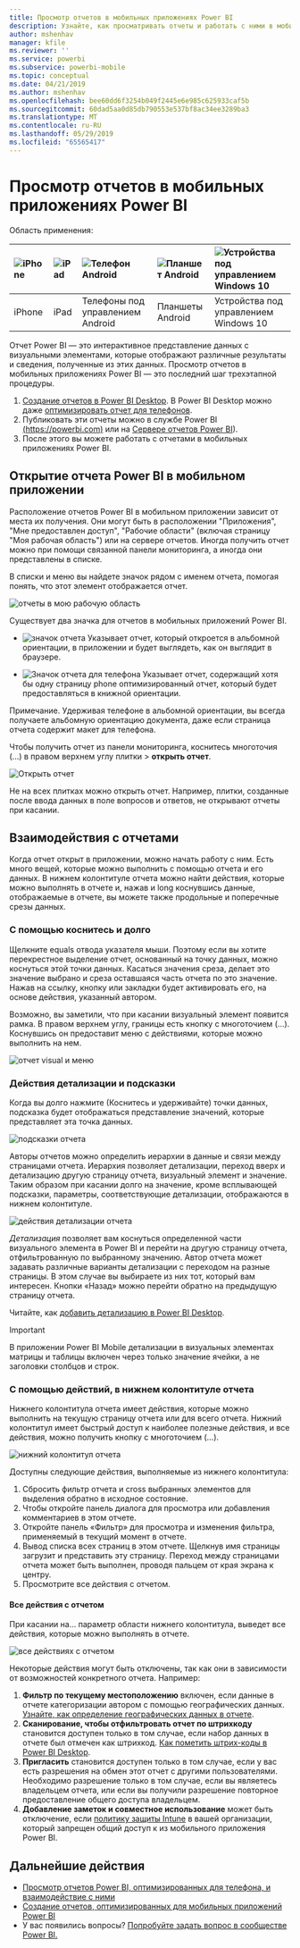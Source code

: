 ```yaml
---
title: Просмотр отчетов в мобильных приложениях Power BI
description: Узнайте, как просматривать отчеты и работать с ними в мобильных приложениях Power BI на телефоне или планшетном ПК. Вы можете создавать отчеты в службе Power BI или в приложении Power BI Desktop, а затем работать с ними в мобильных приложениях.
author: mshenhav
manager: kfile
ms.reviewer: ''
ms.service: powerbi
ms.subservice: powerbi-mobile
ms.topic: conceptual
ms.date: 04/21/2019
ms.author: mshenhav
ms.openlocfilehash: bee60dd6f3254b049f2445e6e985c625933caf5b
ms.sourcegitcommit: 60dad5aa0d85db790553e537bf8ac34ee3289ba3
ms.translationtype: MT
ms.contentlocale: ru-RU
ms.lasthandoff: 05/29/2019
ms.locfileid: "65565417"
---
```

# <a name="explore-reports-in-the-power-bi-mobile-apps"></a>Просмотр отчетов в мобильных приложениях Power BI
Область применения:

| ![iPhone](././media/mobile-reports-in-the-mobile-apps/ios-logo-40-px.png) | ![iPad](././media/mobile-reports-in-the-mobile-apps/ios-logo-40-px.png) | ![Телефон Android](././media/mobile-reports-in-the-mobile-apps/android-logo-40-px.png) | ![Планшет Android](././media/mobile-reports-in-the-mobile-apps/android-logo-40-px.png) | ![Устройства под управлением Windows 10](./media/mobile-reports-in-the-mobile-apps/win-10-logo-40-px.png) |
|:--- |:--- |:--- |:--- |:--- |
| iPhone |iPad |Телефоны под управлением Android |Планшеты Android |Устройства под управлением Windows 10 |

Отчет Power BI — это интерактивное представление данных с визуальными элементами, которые отображают различные результаты и сведения, полученные из этих данных. Просмотр отчетов в мобильных приложениях Power BI — это последний шаг трехэтапной процедуры.

1. [Создание отчетов в Power BI Desktop](../../desktop-report-view.md). В Power BI Desktop можно даже [оптимизировать отчет для телефонов](mobile-apps-view-phone-report.md). 
2. Публиковать эти отчеты можно в службе Power BI [(https://powerbi.com)](https://powerbi.com) или на [Сервере отчетов Power BI](../../report-server/get-started.md)).  
3. После этого вы можете работать с отчетами в мобильных приложениях Power BI.

## <a name="open-a-power-bi-report-in-the-mobile-app"></a>Открытие отчета Power BI в мобильном приложении
Расположение отчетов Power BI в мобильном приложении зависит от места их получения. Они могут быть в расположении "Приложения", "Мне предоставлен доступ", "Рабочие области" (включая страницу "Моя рабочая область") или на сервере отчетов. Иногда получить отчет можно при помощи связанной панели мониторинга, а иногда они представлены в списке.

В списки и меню вы найдете значок рядом с именем отчета, помогая понять, что этот элемент отображается отчет. 

![отчеты в мою рабочую область](./media/mobile-reports-in-the-mobile-apps/reports-my-workspace.png) 

Существует два значка для отчетов в мобильных приложений Power BI.

* ![значок отчета](./media/mobile-reports-in-the-mobile-apps/report-default-icon.png) Указывает отчет, который откроется в альбомной ориентации, в приложении и будет выглядеть, как он выглядит в браузере.

* ![Значок отчета для телефона](./media/mobile-reports-in-the-mobile-apps/report-phone-icon.png) Указывает отчет, содержащий хотя бы одну страницу phone оптимизированный отчет, который будет предоставляться в книжной ориентации. 

Примечание. Удерживая телефоне в альбомной ориентации, вы всегда получаете альбомную ориентацию документа, даже если страница отчета содержит макет для телефона. 

Чтобы получить отчет из панели мониторинга, коснитесь многоточия (...) в правом верхнем углу плитки > **открыть отчет**.
  
  ![Открыть отчет](./media/mobile-reports-in-the-mobile-apps/power-bi-android-open-report-tile.png)
  
  Не на всех плитках можно открыть отчет. Например, плитки, созданные после ввода данных в поле вопросов и ответов, не открывают отчеты при касании. 
  
## <a name="interacting-with-reports"></a>Взаимодействия с отчетами
Когда отчет открыт в приложении, можно начать работу с ним. Есть много вещей, которые можно выполнить с помощью отчета и его данных. В нижнем колонтитуле отчета можно найти действия, которые можно выполнять в отчете и, нажав и long коснувшись данные, отображаемые в отчете, вы можете также продольные и поперечные срезы данных.

### <a name="using-tap-and-long-tap"></a>С помощью коснитесь и долго
Щелкните equals отвода указателя мыши. Поэтому если вы хотите перекрестное выделение отчет, основанный на точку данных, можно коснуться этой точки данных.
Касаться значения среза, делает это значение выбрано и среза оставшаяся часть отчета по это значение. Нажав на ссылку, кнопку или закладки будет активировать его, на основе действия, указанный автором.

Возможно, вы заметили, что при касании визуальный элемент появится рамка. В правом верхнем углу, границы есть кнопку с многоточием (...). Коснувшись он предоставит меню с действиями, которые можно выполнить на нем.

![отчет visual и меню](./media/mobile-reports-in-the-mobile-apps/report-visual-menu.png)

### <a name="tooltip-and-drill-actions"></a>Действия детализации и подсказки

Когда вы долго нажмите (Коснитесь и удерживайте) точки данных, подсказка будет отображаться представление значений, которые представляет эта точка данных. 

![подсказки отчета](./media/mobile-reports-in-the-mobile-apps/report-tooltip.png)

Авторы отчетов можно определить иерархии в данные и связи между страницами отчета. Иерархия позволяет детализации, переход вверх и детализацию другую страницу отчета, визуальный элемент и значение. Таким образом при касании долго на значение, кроме всплывающей подсказки, параметры, соответствующие детализации, отображаются в нижнем колонтитуле. 

![действия детализации отчета](./media/mobile-reports-in-the-mobile-apps/report-drill-actions.png)

*Детализация* позволяет вам коснуться определенной части визуального элемента в Power BI и перейти на другую страницу отчета, отфильтрованную по выбранному значению.  Автор отчета может задавать различные варианты детализации с переходом на разные страницы. В этом случае вы выбираете из них тот, который вам интересен. Кнопки «Назад» можно перейти обратно на предыдущую страницу отчета.

Читайте, как [добавить детализацию в Power BI Desktop](../../desktop-drillthrough.md).
   
   > [!IMPORTANT]
   > В приложении Power BI Mobile детализации в визуальных элементах матрицы и таблицы включен через только значение ячейки, а не заголовки столбцов и строк.
   
   
   
### <a name="using-the-actions-in-the-report-footer"></a>С помощью действий, в нижнем колонтитуле отчета
Нижнего колонтитула отчета имеет действия, которые можно выполнить на текущую страницу отчета или для всего отчета. Нижний колонтитул имеет быстрый доступ к наиболее полезные действия, и все действия, можно получить кнопку с многоточием (...).

![нижний колонтитул отчета](./media/mobile-reports-in-the-mobile-apps/report-footer.png)

Доступны следующие действия, выполняемые из нижнего колонтитула:
1) Сбросить фильтр отчета и cross выбранных элементов для выделения обратно в исходное состояние.
2) Чтобы откройте панель диалога для просмотра или добавления комментариев в этом отчете.
3) Откройте панель «Фильтр» для просмотра и изменения фильтра, применяемый в текущий момент в отчете.
4) Вывод списка всех страниц в этом отчете. Щелкнув имя страницы загрузит и представить эту страницу.
Переход между страницами отчета может быть выполнен, проводя пальцем от края экрана к центру.
5) Просмотрите все действия с отчетом.

#### <a name="all-report-actions"></a>Все действия с отчетом
При касании на... параметр области нижнего колонтитула, выведет все действия, которые можно выполнять в отчете. 

![все действиях с отчетом](./media/mobile-reports-in-the-mobile-apps/report-all-actions.png)

Некоторые действия могут быть отключены, так как они в зависимости от возможностей конкретного отчета.
Например:
1) **Фильтр по текущему местоположению** включен, если данные в отчете категоризации автором с помощью географических данных. [Узнайте, как определение географических данных в отчете](https://docs.microsoft.com/power-bi/desktop-mobile-geofiltering).
2) **Сканирование, чтобы отфильтровать отчет по штрихкоду** становится доступен только в том случае, если набор данных в отчете был отмечен как штрихкод. [Как пометить штрих-коды в Power BI Desktop](https://docs.microsoft.com/power-bi/desktop-mobile-barcodes). 
3) **Пригласить** становится доступен только в том случае, если у вас есть разрешения на обмен этот отчет с другими пользователями. Необходимо разрешение только в том случае, если вы являетесь владельцем отчета, или если вы получили разрешение повторное предоставление общего доступа владельцем.
4) **Добавление заметок и совместное использование** может быть отключение, если [политику защиты Intune](https://docs.microsoft.com/intune/app-protection-policies) в вашей организации, который запрещен общий доступ к из мобильного приложения Power BI. 

## <a name="next-steps"></a>Дальнейшие действия
* [Просмотр отчетов Power BI, оптимизированных для телефона, и взаимодействие с ними](mobile-apps-view-phone-report.md)
* [Создание отчетов, оптимизированных для мобильных приложений Power BI](../../desktop-create-phone-report.md)
* У вас появились вопросы? [Попробуйте задать вопрос в сообществе Power BI.](http://community.powerbi.com/)

